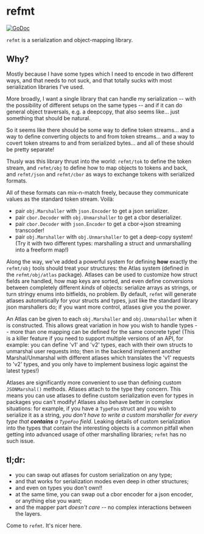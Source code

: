 refmt
=====

[![GoDoc](https://godoc.org/github.com/polydawn/refmt?status.svg)](https://godoc.org/github.com/polydawn/refmt)

`refmt` is a serialization and object-mapping library.



Why?
----

Mostly because I have some types which I need to encode in two different ways, and that needs to not suck, and that totally sucks with most serialization libraries I've used.

More broadly, I want a single library that can handle my serialization -- with the possibility of different setups on the same types -- and if it can do general object traversals, e.g. a deepcopy, that also seems like... just something that should be natural.

So it seems like there should be some way to define token streams... and a way to define converting objects to and from token streams... and a way to covert token streams to and from serialized bytes... and all of these should be pretty separate!

Thusly was this library thrust into the world:
`refmt/tok` to define the token stream,
and `refmt/obj` to define how to map objects to tokens and back,
and `refmt/json` and `refmt/cbor` as ways to exchange tokens with serialized formats.

All of these formats can mix-n-match freely, because they communicate values as the standard token stream. Voilà:

- pair `obj.Marshaller` with `json.Encoder` to get a json serializer.
- pair `cbor.Decoder` with `obj.Unmarshaller` to get a cbor deserializer.
- pair `cbor.Decoder` with `json.Encoder` to get a cbor->json streaming transcoder!
- pair `obj.Marshaller` with `obj.Unmarshaller` to get a deep-copy system!  (Try it with two different types: marshalling a struct and unmarshalling into a freeform map!)

Along the way, we've added a powerful system for defining **how** exactly the `refmt/obj` tools should treat your structures:
the Atlas system (defined in the `refmt/obj/atlas` package).
Atlases can be used to customize how struct fields are handled, how map keys are sorted, and even
define conversions between completely different *kinds* of objects: serialize arrays as strings, or turn stringy enums into bitfields, no problem.
By default, `refmt` will generate atlases automatically for your structs and types, just like the standard library json marshallers do;
if you want more control, atlases give you the power.

An Atlas can be given to each `obj.Marshaller` and `obj.Unmarshaller` when it is constructed.
This allows great variation in how you wish to handle types -- more than one mapping can be defined for the same concrete type!
(This is a killer feature if you need to support multiple versions of an API, for example:
you can define 'v1' and 'v2' types, each with their own structs to unmarshal user requests into;
then in the backend implement another Marshal/Unmarshal with different atlases which translates the 'v1' requests to 'v2' types,
and you only have to implement business logic against the latest types!)

Atlases are significantly more convenient to use than defining custom `JSONMarshal()` methods.
Atlases attach to the type they concern.
This means you can use atlases to define custom serialization even for types in packages you can't modify!
Atlases also behave better in complex situations: for example,
if you have a `TypeFoo` struct and you wish to serialize it as a string,
*you don't have to write a custom marshaller for every type that **contains** a `TypeFoo` field*.
Leaking details of custom serialization into the types that contain the interesting objects is
a common pitfall when getting into advanced usage of other marshalling libraries; `refmt` has no such issue.

## tl;dr:

- you can swap out atlases for custom serialization on any type;
- and that works for serialization modes even deep in other structures;
- and even on types you don't own!!
- at the same time, you can swap out a cbor encoder for a json encoder, or anything else you want;
- and the mapper part *doesn't care* -- no complex interactions between the layers.

Come to `refmt`.  It's nicer here.
